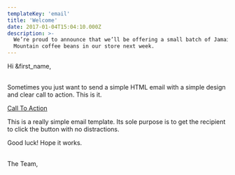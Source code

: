 ```yaml
---
templateKey: 'email'
title: 'Welcome'
date: 2017-01-04T15:04:10.000Z
description: >-
  We’re proud to announce that we’ll be offering a small batch of Jamaica Blue
  Mountain coffee beans in our store next week.
---
```


Hi &first_name,

\
Sometimes you just want to send a simple HTML email with a simple design and clear call to action. This is it.

<div class="btn btn-primary">
  <a href="http://htmlemail.io" target="_blank" rel="noopener noreferrer">Call To Action</a>
</div>

This is a really simple email template. Its sole purpose is to get the recipient to click the button with no distractions.

Good luck! Hope it works.

\
The Team,